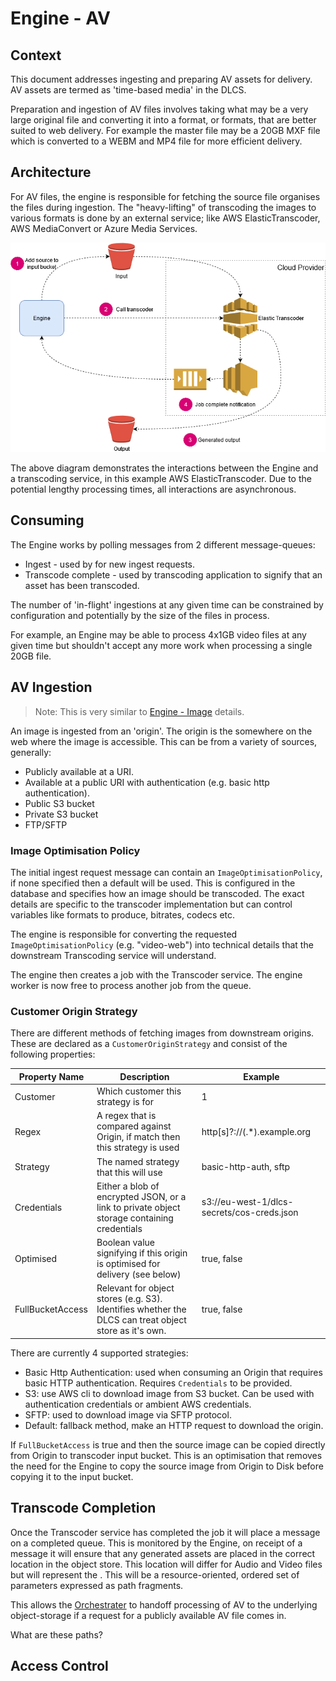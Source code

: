 # Engine - AV

## Context

This document addresses ingesting and preparing AV assets for delivery. AV assets are termed as 'time-based media' in the DLCS.

Preparation and ingestion of AV files involves taking what may be a very large original file and converting it into a format, or formats, that are better suited to web delivery. For example the master file may be a 20GB MXF file which is converted to a WEBM and MP4 file for more efficient delivery.

## Architecture

For AV files, the engine is responsible for fetching the source file organises the files during ingestion. The "heavy-lifting" of transcoding the images to various formats is done by an external service; like AWS ElasticTranscoder, AWS MediaConvert or Azure Media Services.

![AV Transcode](img/engine-av-transcode.png "AV Transcode")

The above diagram demonstrates the interactions between the Engine and a transcoding service, in this example AWS ElasticTranscoder. Due to the potential lengthy processing times, all interactions are asynchronous.

## Consuming

The Engine works by polling messages from 2 different message-queues:

* Ingest - used by for new ingest requests.
* Transcode complete - used by transcoding application to signify that an asset has been transcoded.

The number of 'in-flight' ingestions at any given time can be constrained by configuration and potentially by the size of the files in process. 

For example, an Engine may be able to process 4x1GB video files at any given time but shouldn't accept any more work when processing a single 20GB file.

## AV Ingestion

> Note: This is very similar to [Engine - Image](008-Engine-Image.md) details.

An image is ingested from an 'origin'. The origin is the somewhere on the web where the image is accessible. This can be from a variety of sources, generally:

* Publicly available at a URI.
* Available at a public URI with authentication (e.g. basic http authentication).
* Public S3 bucket
* Private S3 bucket
* FTP/SFTP

### Image Optimisation Policy

The initial ingest request message can contain an `ImageOptimisationPolicy`, if none specified then a default will be used. This is configured in the database and specifies how an image should be transcoded. The exact details are specific to the transcoder implementation but can control variables like formats to produce, bitrates, codecs etc.

The engine is responsible for converting the requested `ImageOptimisationPolicy` (e.g. "video-web") into technical details that the downstream Transcoding service will understand.

The engine then creates a job with the Transcoder service. The engine worker is now free to process another job from the queue.

### Customer Origin Strategy

There are different methods of fetching images from downstream origins. These are declared as a `CustomerOriginStrategy` and consist of the following properties:

| Property Name    | Description                                                                                           | Example                                    |
|------------------|-------------------------------------------------------------------------------------------------------|--------------------------------------------|
| Customer         | Which customer this strategy is for                                                                   | 1                                          |
| Regex            | A regex that is compared against Origin, if match then this strategy is used                          | http[s]?:\/\/(.*).example.org              |
| Strategy         | The named strategy that this will use                                                                 | basic-http-auth, sftp                      |
| Credentials      | Either a blob of encrypted JSON, or a link to private object storage containing credentials           | s3://eu-west-1/dlcs-secrets/cos-creds.json |
| Optimised        | Boolean value signifying if this origin is optimised for delivery (see below)                         | true, false                                |
| FullBucketAccess | Relevant for object stores (e.g. S3). Identifies whether the DLCS can treat object store as it's own. | true, false                                |

There are currently 4 supported strategies:

* Basic Http Authentication: used when consuming an Origin that requires basic HTTP authentication. Requires `Credentials` to be provided.
* S3: use AWS cli to download image from S3 bucket. Can be used with authentication credentials or ambient AWS credentials.
* SFTP: used to download image via SFTP protocol.
* Default: fallback method, make an HTTP request to download the origin.

If `FullBucketAccess` is true and then the source image can be copied directly from Origin to transcoder input bucket. This is an optimisation that removes the need for the Engine to copy the source image from Origin to Disk before copying it to the input bucket.

## Transcode Completion

Once the Transcoder service has completed the job it will place a message on a completed queue. This is monitored by the Engine, on receipt of a message it will ensure that any generated assets are placed in the correct location in the object store. This location will differ for Audio and Video files but will represent the . This will be a resource-oriented, ordered set of parameters expressed as path fragments.

This allows the [Orchestrater](002-storage-and-orchestration.md) to handoff processing of AV to the underlying object-storage if a request for a publicly available AV file comes in.

What are these paths?

## Access Control

